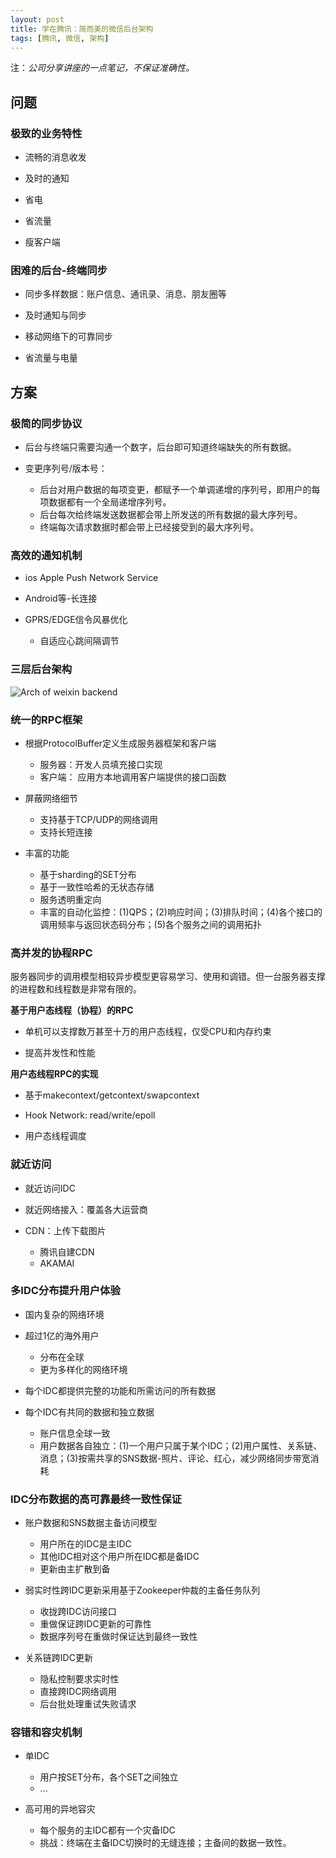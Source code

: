 ```yaml
---
layout: post
title: 学在腾讯：简而美的微信后台架构
tags: [腾讯, 微信, 架构]
---
```


注：*公司分享讲座的一点笔记，不保证准确性。*

## 问题

### 极致的业务特性

  - 流畅的消息收发

  - 及时的通知

  - 省电

  - 省流量

  - 瘦客户端

### 困难的后台-终端同步

  - 同步多样数据：账户信息、通讯录、消息、朋友圈等
  
  - 及时通知与同步
  
  - 移动网络下的可靠同步
  
  - 省流量与电量

## 方案

### 极简的同步协议

  - 后台与终端只需要沟通一个数字，后台即可知道终端缺失的所有数据。
  
  - 变更序列号/版本号：
    
    - 后台对用户数据的每项变更，都赋予一个单调递增的序列号，即用户的每项数据都有一个全局递增序列号。
    - 后台每次给终端发送数据都会带上所发送的所有数据的最大序列号。
    - 终端每次请求数据时都会带上已经接受到的最大序列号。

### 高效的通知机制

  - ios Apple Push Network Service
  
  - Android等-长连接
  
  - GPRS/EDGE信令风暴优化
    
    - 自适应心跳间隔调节

### 三层后台架构

![Arch of weixin backend](https://raw.github.com/youngsterxyf/youngsterxyf.github.com/master/assets/pics/arch-of-weixin-backend.png)

### 统一的RPC框架

  - 根据ProtocolBuffer定义生成服务器框架和客户端
    
    - 服务器：开发人员填充接口实现
    - 客户端： 应用方本地调用客户端提供的接口函数
  
  - 屏蔽网络细节
    
    - 支持基于TCP/UDP的网络调用
    - 支持长短连接

  - 丰富的功能
    
    - 基于sharding的SET分布
    - 基于一致性哈希的无状态存储
    - 服务透明重定向
    - 丰富的自动化监控：(1)QPS；(2)响应时间；(3)排队时间；(4)各个接口的调用频率与返回状态码分布；(5)各个服务之间的调用拓扑

### 高并发的协程RPC

服务器同步的调用模型相较异步模型更容易学习、使用和调错。但一台服务器支撑的进程数和线程数是非常有限的。

**基于用户态线程（协程）的RPC**

  - 单机可以支撑数万甚至十万的用户态线程，仅受CPU和内存约束

  - 提高并发性和性能

**用户态线程RPC的实现**

  - 基于makecontext/getcontext/swapcontext

  - Hook Network: read/write/epoll

  - 用户态线程调度

### 就近访问

  - 就近访问IDC

  - 就近网络接入：覆盖各大运营商

  - CDN：上传下载图片
    
    - 腾讯自建CDN
    - AKAMAI

### 多IDC分布提升用户体验

  - 国内复杂的网络环境

  - 超过1亿的海外用户
   
    - 分布在全球
    - 更为多样化的网络环境
  
  - 每个IDC都提供完整的功能和所需访问的所有数据

  - 每个IDC有共同的数据和独立数据
    
    - 账户信息全球一致
    - 用户数据各自独立：(1)一个用户只属于某个IDC；(2)用户属性、关系链、消息；(3)按需共享的SNS数据-照片、评论、红心，减少网络同步带宽消耗

### IDC分布数据的高可靠最终一致性保证

  - 账户数据和SNS数据主备访问模型
   
    - 用户所在的IDC是主IDC
    - 其他IDC相对这个用户所在IDC都是备IDC
    - 更新由主扩散到备

  - 弱实时性跨IDC更新采用基于Zookeeper仲裁的主备任务队列
   
    - 收拢跨IDC访问接口
    - 重做保证跨IDC更新的可靠性
    - 数据序列号在重做时保证达到最终一致性
  
  - 关系链跨IDC更新
    
    - 隐私控制要求实时性
    - 直接跨IDC网络调用
    - 后台批处理重试失败请求

### 容错和容灾机制

  - 单IDC

    - 用户按SET分布，各个SET之间独立
    - ...

  - 高可用的异地容灾

    - 每个服务的主IDC都有一个灾备IDC
    - 挑战：终端在主备IDC切换时的无缝连接；主备间的数据一致性。
